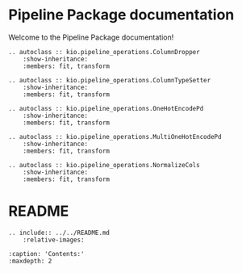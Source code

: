 
# Pipeline Package documentation
Welcome to the Pipeline Package documentation!


```{eval-rst}
.. autoclass :: kio.pipeline_operations.ColumnDropper
    :show-inheritance:
    :members: fit, transform

.. autoclass :: kio.pipeline_operations.ColumnTypeSetter
    :show-inheritance:
    :members: fit, transform

.. autoclass :: kio.pipeline_operations.OneHotEncodePd
    :show-inheritance:
    :members: fit, transform
    
.. autoclass :: kio.pipeline_operations.MultiOneHotEncodePd
    :show-inheritance:
    :members: fit, transform

.. autoclass :: kio.pipeline_operations.NormalizeCols
    :show-inheritance:
    :members: fit, transform
```

# README
```
.. include:: ../../README.md
    :relative-images:
```

```{toctree}
:caption: 'Contents:'
:maxdepth: 2

```
